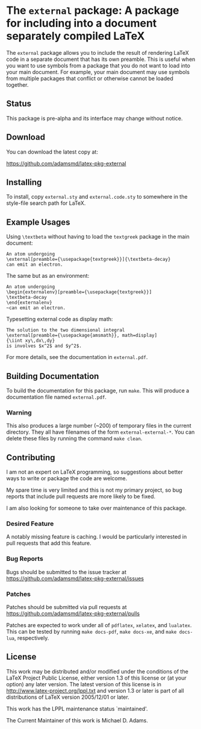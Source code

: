 # The `external` package: A package for including into a document separately compiled LaTeX

The `external` package allows you to include the result of rendering
LaTeX code in a separate document that has its own preamble.  This is
useful when you want to use symbols from a package that you do not want
to load into your main document.  For example, your main document may
use symbols from multiple packages that conflict or otherwise cannot be
loaded together.

## Status

This package is pre-alpha and its interface may change without notice.

## Download

You can download the latest copy at:

https://github.com/adamsmd/latex-pkg-external

## Installing

To install, copy `external.sty` and `external.code.sty` to somewhere in
the style-file search path for LaTeX.

## Example Usages

Using `\textbeta` without having to load the `textgreek` package in the
main document:

    An atom undergoing
    \external[preamble={\usepackage{textgreek}}]{\textbeta-decay}
    can emit an electron.

The same but as an environment:

    An atom undergoing
    \begin{externalenv}[preamble={\usepackage{textgreek}}]
    \textbeta-decay
    \end{externalenv}
    ~can emit an electron.

Typesetting external code as display math:

    The solution to the two dimensional integral
    \external[preamble={\usepackage{amsmath}}, math=display]
    {\iint xy\,dx\,dy}
    is involves $x^2$ and $y^2$.

For more details, see the documentation in `external.pdf`.

## Building Documentation

To build the documentation for this package, run `make`.  This will
produce a documentation file named `external.pdf`.

### Warning

This also produces a large number (~200) of temporary files in the
current directory.  They all have filenames of the form
`external-external-*`.  You can delete these files by running the
command `make clean`.

## Contributing

I am not an expert on LaTeX programming, so suggestions about better
ways to write or package the code are welcome.

My spare time is very limited and this is not my primary project, so
bug reports that include pull requests are more likely to be fixed.

I am also looking for someone to take over maintenance of this package.

### Desired Feature

A notably missing feature is caching.  I would be particularly
interested in pull requests that add this feature.

### Bug Reports

Bugs should be submitted to the issue tracker at
https://github.com/adamsmd/latex-pkg-external/issues

### Patches

Patches should be submitted via pull requests at
https://github.com/adamsmd/latex-pkg-external/pulls

Patches are expected to work under all of `pdflatex`, `xelatex`, and
`lualatex`.  This can be tested by running `make docs-pdf`, `make
docs-xe`, and `make docs-lua`, respectively.

## License

This work may be distributed and/or modified under the
conditions of the LaTeX Project Public License, either version 1.3
of this license or (at your option) any later version.
The latest version of this license is in
  http://www.latex-project.org/lppl.txt
and version 1.3 or later is part of all distributions of LaTeX
version 2005/12/01 or later.

This work has the LPPL maintenance status `maintained'.

The Current Maintainer of this work is Michael D. Adams.
